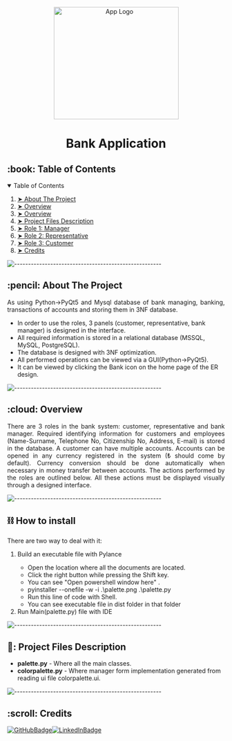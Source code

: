<p align="center">
    <img src="Brand.png" alt="App Logo" width="289px" height="260px" />
  </p>
  <h1 align="center">Bank Application</h1>
 
  <!-- TABLE OF CONTENTS -->
  <h2 id="table-of-contents">:book: Table of Contents</h2>
  <details open="open">
    <summary>Table of Contents</summary>
    <ol>
      <li><a href="#about-the-project"> ➤ About The Project</a></li>
      <li><a href="#overview"> ➤ Overview</a></li>
      <li><a href="#howtoinstall"> ➤ Overview</a></li>
      <li>
        <a href="#project-files-description"> ➤ Project Files Description</a>
      </li>
      <li><a href="#Role_1"> ➤ Role 1: Manager </a></li>
      <li><a href="#Role_2"> ➤ Role 2: Representative </a></li>
      <li><a href="#Role_3"> ➤ Role 3: Customer </a></li>
      <li><a href="#Credits"> ➤ Credits</a></li>
    </ol>
  </details>
  
  ![-----------------------------------------------------](https://raw.githubusercontent.com/andreasbm/readme/master/assets/lines/rainbow.png)
  
  <!-- ABOUT THE PROJECT -->
  <h2 id="about-the-project">:pencil: About The Project</h2>
  
  <p align="justify">
    As using Python->PyQt5 and Mysql database of bank managing, banking,
    transactions of accounts and storing them in 3NF database.
  </p>
  
  <ul>
    <li>
      In order to use the roles, 3 panels (customer, representative, bank manager)
      is designed in the interface.
    </li>
    <li>
      All required information is stored in a relational database (MSSQL, MySQL,
      PostgreSQL).
    </li>
    <li>The database is designed with 3NF optimization.</li>
    <li>All performed operations can be viewed via a GUI(Python->PyQt5).</li>
    <li>
      It can be viewed by clicking the Bank icon on the home page of the ER
      design.
    </li>
  </ul>
  
  ![-----------------------------------------------------](https://raw.githubusercontent.com/andreasbm/readme/master/assets/lines/rainbow.png)
  
  <!-- OVERVIEW -->
  <h2 id="overview">:cloud: Overview</h2>
  
  <p align="justify">
    There are 3 roles in the bank system: customer, representative and bank
    manager. Required identifying information for customers and employees
    (Name-Surname, Telephone No, Citizenship No, Address, E-mail) is stored in the
    database. A customer can have multiple accounts. Accounts can be opened in any
    currency registered in the system (₺ should come by default). Currency
    conversion should be done automatically when necessary in money transfer
    between accounts. The actions performed by the roles are outlined below. All
    these actions must be displayed visually through a designed interface.
  </p>

![-----------------------------------------------------](https://raw.githubusercontent.com/andreasbm/readme/master/assets/lines/rainbow.png)
<h2 id="howtoinstall">⛓️ How to install</h2>

  <p align="justify">
    There are two way to deal with it:
  <ol>
    <li>Build an executable file with Pylance</li>
      <ul>
         <li> Open the location where all the documents are located.</li>
         <li> Click the right button while pressing the Shift key.</li>
         <li> You can see "Open powershell window here" .</li>
         <li> pyinstaller --onefile -w -i .\palette.png .\palette.py</li>
         <li> Run this line of code with Shell.</li>
         <li> You can see executable file in dist folder in that folder</li>
      </ul>
    <li>Run Main(palette.py) file with IDE</li>
   </ol>
  </p>
  
  ![-----------------------------------------------------](https://raw.githubusercontent.com/andreasbm/readme/master/assets/lines/rainbow.png)
  <!-- PROJECT FILES DESCRIPTION -->
  <h2 id="project-files-description">📝: Project Files Description</h2>
  
  <ul>
    <li><b>palette.py</b> - Where all the main classes.</li>
    <li>
      <b>colorpalette.py</b> - Where manager form implementation generated from
      reading ui file colorpalette.ui.
    </li>
  </ul>

![-----------------------------------------------------](https://raw.githubusercontent.com/andreasbm/readme/master/assets/lines/rainbow.png)

  <!-- CREDITS -->
  <h2 id="Credits">:scroll: Credits</h2>
  
[![GitHubBadge](https://img.shields.io/badge/GitHub-100000?style=for-the-badge&logo=github&logoColor=white)](https://github.com/canthearwhatusay)[![LinkedInBadge](https://img.shields.io/badge/LinkedIn-0077B5?style=for-the-badge&logo=linkedin&logoColor=white)](https://www.linkedin.com/in/deniz-%C3%B6zcan-4aa4a8162/)
